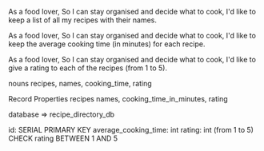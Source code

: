 As a food lover,
So I can stay organised and decide what to cook,
I'd like to keep a list of all my recipes with their names.

As a food lover,
So I can stay organised and decide what to cook,
I'd like to keep the average cooking time (in minutes) for each recipe.

As a food lover,
So I can stay organised and decide what to cook,
I'd like to give a rating to each of the recipes (from 1 to 5).


nouns
recipes, names, cooking_time, rating

Record     Properties
recipes    names, cooking_time_in_minutes, rating

database => recipe_directory_db

id: SERIAL PRIMARY KEY
average_cooking_time: int
rating: int (from 1 to 5)
CHECK rating BETWEEN 1 AND 5